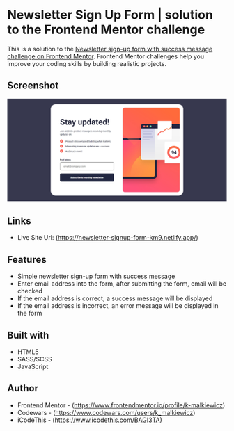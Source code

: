 # Newsletter Sign Up Form | solution to the Frontend Mentor challenge

This is a solution to the [Newsletter sign-up form with success message challenge on Frontend Mentor](https://www.frontendmentor.io/challenges/newsletter-signup-form-with-success-message-3FC1AZbNrv). Frontend Mentor challenges help you improve your coding skills by building realistic projects.

## Screenshot

![](./screenshot/screenshot.webp)

## Links

- Live Site Url: (https://newsletter-signup-form-km9.netlify.app/)

## Features

- Simple newsletter sign-up form with success message
- Enter email address into the form, after submitting the form, email will be checked
- If the email address is correct, a success message will be displayed
- If the email address is incorrect, an error message will be displayed in the form

## Built with

- HTML5
- SASS/SCSS
- JavaScript

## Author

- Frontend Mentor - (https://www.frontendmentor.io/profile/k-malkiewicz)
- Codewars - (https://www.codewars.com/users/k_malkiewicz)
- iCodeThis - (https://www.icodethis.com/BAGI3TA)
